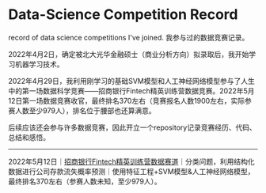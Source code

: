 # Data-Science Competition Record
record of data science competitions I've joined. 
我参与过的数据竞赛记录。

2022年4月2日，确定被北大光华金融硕士（商业分析方向）拟录取后，我开始学习机器学习技术。

2022年4月29日，我利用刚学习的基础SVM模型和人工神经网络模型参与了人生中的第一场数据科学竞赛——招商银行Fintech精英训练营数据竞赛。2022年5月12日第一场数据竞赛收官，最终排名370左右（竞赛报名人数1900左右，实际参赛人数至少979人），排名位于腰部也还算满意。

后续应该还会参与许多数据竞赛，因此开立一个repository记录竞赛经历、代码、总结和感悟。

------------------------------------------------------------------------------

2022年5月12日｜[招商银行Fintech精英训练营数据赛道](https://github.com/ClancyLieu/DataCompetition/tree/main/2022CMBFintech)｜分类问题，利用结构化数据进行公司存款流失概率预测｜使用特征工程+SVM模型&人工神经网络模型，最终排名370左右（参赛人数未知，至少979人）。
